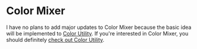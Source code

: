 # Color Mixer

I have no plans to add major updates to Color Mixer because the basic idea will be implemented to [Color Utility](http://github.com/jangdan/cu). If you're interested in Color Mixer, you should definitely [check out Color Utility](http://github.com/electricmango/cu).